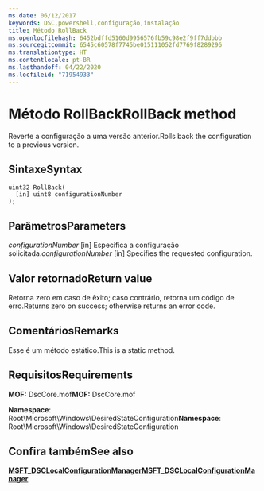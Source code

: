 ```yaml
---
ms.date: 06/12/2017
keywords: DSC,powershell,configuração,instalação
title: Método RollBack
ms.openlocfilehash: 6452bdffd5160d9956576fb59c98e2f9ff7ddbbb
ms.sourcegitcommit: 6545c60578f7745be015111052fd7769f8289296
ms.translationtype: HT
ms.contentlocale: pt-BR
ms.lasthandoff: 04/22/2020
ms.locfileid: "71954933"
---
```

# <a name="rollback-method"></a><span data-ttu-id="ad39c-103">Método RollBack</span><span class="sxs-lookup"><span data-stu-id="ad39c-103">RollBack method</span></span>

<span data-ttu-id="ad39c-104">Reverte a configuração a uma versão anterior.</span><span class="sxs-lookup"><span data-stu-id="ad39c-104">Rolls back the configuration to a previous version.</span></span>

## <a name="syntax"></a><span data-ttu-id="ad39c-105">Sintaxe</span><span class="sxs-lookup"><span data-stu-id="ad39c-105">Syntax</span></span>

```mof
uint32 RollBack(
  [in] uint8 configurationNumber
);
```

## <a name="parameters"></a><span data-ttu-id="ad39c-106">Parâmetros</span><span class="sxs-lookup"><span data-stu-id="ad39c-106">Parameters</span></span>

<span data-ttu-id="ad39c-107">*configurationNumber* \[in\] Especifica a configuração solicitada.</span><span class="sxs-lookup"><span data-stu-id="ad39c-107">*configurationNumber* \[in\] Specifies the requested configuration.</span></span>

## <a name="return-value"></a><span data-ttu-id="ad39c-108">Valor retornado</span><span class="sxs-lookup"><span data-stu-id="ad39c-108">Return value</span></span>

<span data-ttu-id="ad39c-109">Retorna zero em caso de êxito; caso contrário, retorna um código de erro.</span><span class="sxs-lookup"><span data-stu-id="ad39c-109">Returns zero on success; otherwise returns an error code.</span></span>

## <a name="remarks"></a><span data-ttu-id="ad39c-110">Comentários</span><span class="sxs-lookup"><span data-stu-id="ad39c-110">Remarks</span></span>

<span data-ttu-id="ad39c-111">Esse é um método estático.</span><span class="sxs-lookup"><span data-stu-id="ad39c-111">This is a static method.</span></span>

## <a name="requirements"></a><span data-ttu-id="ad39c-112">Requisitos</span><span class="sxs-lookup"><span data-stu-id="ad39c-112">Requirements</span></span>

<span data-ttu-id="ad39c-113">**MOF:** DscCore.mof</span><span class="sxs-lookup"><span data-stu-id="ad39c-113">**MOF:** DscCore.mof</span></span>

<span data-ttu-id="ad39c-114">**Namespace**: Root\Microsoft\Windows\DesiredStateConfiguration</span><span class="sxs-lookup"><span data-stu-id="ad39c-114">**Namespace**: Root\Microsoft\Windows\DesiredStateConfiguration</span></span>

## <a name="see-also"></a><span data-ttu-id="ad39c-115">Confira também</span><span class="sxs-lookup"><span data-stu-id="ad39c-115">See also</span></span>

[<span data-ttu-id="ad39c-116">**MSFT_DSCLocalConfigurationManager**</span><span class="sxs-lookup"><span data-stu-id="ad39c-116">**MSFT_DSCLocalConfigurationManager**</span></span>](msft-dsclocalconfigurationmanager.md)
